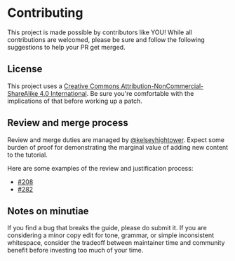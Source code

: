 # Contributing

This project is made possible by contributors like YOU! While all contributions are welcomed, please be sure and follow the following suggestions to help your PR get merged.

## License

This project uses a [Creative Commons Attribution-NonCommercial-ShareAlike 4.0 International](./LICENSE). Be sure you're comfortable with the implications of that before working up a patch.

## Review and merge process

Review and merge duties are managed by [@kelseyhightower](https://github.com/kelseyhightower). Expect some burden of proof for demonstrating the marginal value of adding new content to the tutorial.

Here are some examples of the review and justification process:
- [#208](https://github.com/kelseyhightower/kubernetes-the-hard-way/pull/208)
- [#282](https://github.com/kelseyhightower/kubernetes-the-hard-way/pull/282)

## Notes on minutiae

If you find a bug that breaks the guide, please do submit it. If you are considering a minor copy edit for tone, grammar, or simple inconsistent whitespace, consider the tradeoff between maintainer time and community benefit before investing too much of your time.
